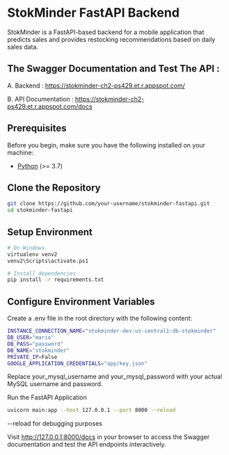 # StokMinder FastAPI Backend

StokMinder is a FastAPI-based backend for a mobile application that predicts sales and provides restocking recommendations based on daily sales data.

## The Swagger Documentation and Test The API :

A. Backend :
https://stokminder-ch2-ps429.et.r.appspot.com/

B. API Documentation :
https://stokminder-ch2-ps429.et.r.appspot.com/docs

## Prerequisites

Before you begin, make sure you have the following installed on your machine:

- [Python](https://www.python.org/downloads/) (>= 3.7)

## Clone the Repository

```bash
git clone https://github.com/your-username/stokminder-fastapi.git
cd stokminder-fastapi
```

## Setup Environment
```bash
# On Windows
virtualenv venv2
venv2\Scripts\activate.ps1

# Install dependencies
pip install -r requirements.txt
```

## Configure Environment Variables
Create a .env file in the root directory with the following content:
```bash
INSTANCE_CONNECTION_NAME="stokminder-dev:us-central1:db-stokminder"
DB_USER="mario"
DB_PASS="password"
DB_NAME="stokminder"
PRIVATE_IP=False
GOOGLE_APPLICATION_CREDENTIALS="app/key.json"
```
Replace your_mysql_username and your_mysql_password with your actual MySQL username and password.

Run the FastAPI Application
```bash
uvicorn main:app --host 127.0.0.1 --port 8000 --reload
```
--reload for debugging purposes

Visit http://127.0.0.1:8000/docs in your browser to access the Swagger documentation and test the API endpoints interactively.
